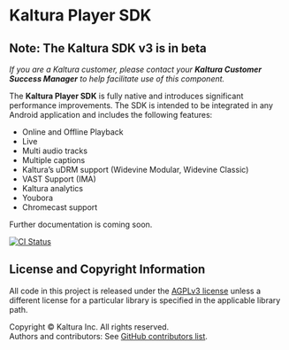 # Kaltura Player SDK
## Note: The Kaltura SDK v3 is in beta

*If you are a Kaltura customer, please contact your **Kaltura Customer Success Manager** to help facilitate use of this component.*

The **Kaltura Player SDK** is fully native and introduces significant performance improvements. The SDK is intended to be integrated in any Android application and includes the following features:

* Online and Offline Playback
* Live
* Multi audio tracks
* Multiple captions
* Kaltura’s uDRM support (Widevine Modular, Widevine Classic)
* VAST Support (IMA)
* Kaltura analytics
* Youbora
* Chromecast support

Further documentation is coming soon.

[![CI Status](http://img.shields.io/travis/kaltura/playkit-android.svg?style=flat)](https://travis-ci.org/kaltura/playkit-android)

## License and Copyright Information
All code in this project is released under the [AGPLv3 license](http://www.gnu.org/licenses/agpl-3.0.html) unless a different license for a particular library is specified in the applicable library path.   

Copyright © Kaltura Inc. All rights reserved.   
Authors and contributors: See [GitHub contributors list](https://github.com/kaltura/playkit-android/graphs/contributors).  
